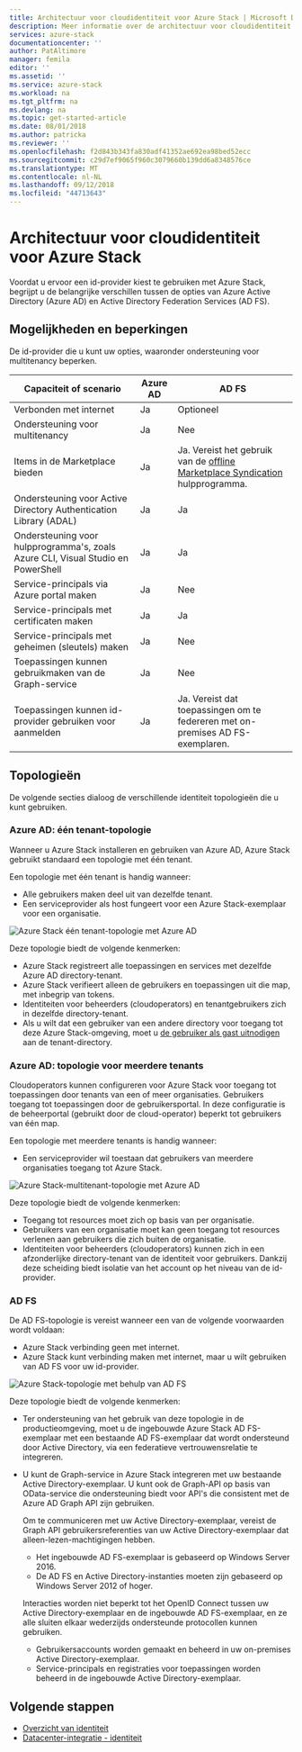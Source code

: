 ```yaml
---
title: Architectuur voor cloudidentiteit voor Azure Stack | Microsoft Docs
description: Meer informatie over de architectuur voor cloudidentiteit die kunt u met Azure Stack.
services: azure-stack
documentationcenter: ''
author: PatAltimore
manager: femila
editor: ''
ms.assetid: ''
ms.service: azure-stack
ms.workload: na
ms.tgt_pltfrm: na
ms.devlang: na
ms.topic: get-started-article
ms.date: 08/01/2018
ms.author: patricka
ms.reviewer: ''
ms.openlocfilehash: f2d843b343fa830adf41352ae692ea98bed52ecc
ms.sourcegitcommit: c29d7ef9065f960c3079660b139dd6a8348576ce
ms.translationtype: MT
ms.contentlocale: nl-NL
ms.lasthandoff: 09/12/2018
ms.locfileid: "44713643"
---
```

# <a name="identity-architecture-for-azure-stack"></a>Architectuur voor cloudidentiteit voor Azure Stack
Voordat u ervoor een id-provider kiest te gebruiken met Azure Stack, begrijpt u de belangrijke verschillen tussen de opties van Azure Active Directory (Azure AD) en Active Directory Federation Services (AD FS). 

## <a name="capabilities-and-limitations"></a>Mogelijkheden en beperkingen 
De id-provider die u kunt uw opties, waaronder ondersteuning voor multitenancy beperken. 

  

|Capaciteit of scenario        |Azure AD  |AD FS  |
|------------------------------|----------|-------|
|Verbonden met internet     |Ja       |Optioneel|
|Ondersteuning voor multitenancy     |Ja       |Nee      |
|Items in de Marketplace bieden |Ja       |Ja. Vereist het gebruik van de [offline Marketplace Syndication](azure-stack-download-azure-marketplace-item.md#disconnected-or-a-partially-connected-scenario) hulpprogramma.|
|Ondersteuning voor Active Directory Authentication Library (ADAL) |Ja |Ja|
|Ondersteuning voor hulpprogramma's, zoals Azure CLI, Visual Studio en PowerShell  |Ja |Ja|
|Service-principals via Azure portal maken     |Ja |Nee|
|Service-principals met certificaten maken      |Ja |Ja|
|Service-principals met geheimen (sleutels) maken    |Ja |Nee|
|Toepassingen kunnen gebruikmaken van de Graph-service           |Ja |Nee|
|Toepassingen kunnen id-provider gebruiken voor aanmelden |Ja |Ja. Vereist dat toepassingen om te federeren met on-premises AD FS-exemplaren. |

## <a name="topologies"></a>Topologieën
De volgende secties dialoog de verschillende identiteit topologieën die u kunt gebruiken.

### <a name="azure-ad-single-tenant-topology"></a>Azure AD: één tenant-topologie 
Wanneer u Azure Stack installeren en gebruiken van Azure AD, Azure Stack gebruikt standaard een topologie met één tenant. 

Een topologie met één tenant is handig wanneer:
- Alle gebruikers maken deel uit van dezelfde tenant.
- Een serviceprovider als host fungeert voor een Azure Stack-exemplaar voor een organisatie. 

![Azure Stack één tenant-topologie met Azure AD](media/azure-stack-identity-architecture/single-tenant.png)

Deze topologie biedt de volgende kenmerken:
- Azure Stack registreert alle toepassingen en services met dezelfde Azure AD directory-tenant. 
- Azure Stack verifieert alleen de gebruikers en toepassingen uit die map, met inbegrip van tokens. 
- Identiteiten voor beheerders (cloudoperators) en tenantgebruikers zich in dezelfde directory-tenant. 
- Als u wilt dat een gebruiker van een andere directory voor toegang tot deze Azure Stack-omgeving, moet u [de gebruiker als gast uitnodigen](azure-stack-identity-overview.md#guest-users) aan de tenant-directory. 

### <a name="azure-ad-multi-tenant-topology"></a>Azure AD: topologie voor meerdere tenants
Cloudoperators kunnen configureren voor Azure Stack voor toegang tot toepassingen door tenants van een of meer organisaties. Gebruikers toegang tot toepassingen door de gebruikersportal. In deze configuratie is de beheerportal (gebruikt door de cloud-operator) beperkt tot gebruikers van één map. 

Een topologie met meerdere tenants is handig wanneer:
- Een serviceprovider wil toestaan dat gebruikers van meerdere organisaties toegang tot Azure Stack.

![Azure Stack-multitenant-topologie met Azure AD](media/azure-stack-identity-architecture/multi-tenant.png)

Deze topologie biedt de volgende kenmerken:
- Toegang tot resources moet zich op basis van per organisatie. 
- Gebruikers van een organisatie moet kan geen toegang tot resources verlenen aan gebruikers die zich buiten de organisatie. 
- Identiteiten voor beheerders (cloudoperators) kunnen zich in een afzonderlijke directory-tenant van de identiteit voor gebruikers. Dankzij deze scheiding biedt isolatie van het account op het niveau van de id-provider. 
 
### <a name="ad-fs"></a>AD FS  
De AD FS-topologie is vereist wanneer een van de volgende voorwaarden wordt voldaan:
- Azure Stack verbinding geen met internet.
- Azure Stack kunt verbinding maken met internet, maar u wilt gebruiken van AD FS voor uw id-provider.
  
![Azure Stack-topologie met behulp van AD FS](media/azure-stack-identity-architecture/adfs.png)

Deze topologie biedt de volgende kenmerken:
- Ter ondersteuning van het gebruik van deze topologie in de productieomgeving, moet u de ingebouwde Azure Stack AD FS-exemplaar met een bestaande AD FS-exemplaar dat wordt ondersteund door Active Directory, via een federatieve vertrouwensrelatie te integreren. 
- U kunt de Graph-service in Azure Stack integreren met uw bestaande Active Directory-exemplaar. U kunt ook de Graph-API op basis van OData-service die ondersteuning biedt voor API's die consistent met de Azure AD Graph API zijn gebruiken. 

  Om te communiceren met uw Active Directory-exemplaar, vereist de Graph API gebruikersreferenties van uw Active Directory-exemplaar dat alleen-lezen-machtigingen hebben. 
  - Het ingebouwde AD FS-exemplaar is gebaseerd op Windows Server 2016. 
  - De AD FS en Active Directory-instanties moeten zijn gebaseerd op Windows Server 2012 of hoger. 
  
  Interacties worden niet beperkt tot het OpenID Connect tussen uw Active Directory-exemplaar en de ingebouwde AD FS-exemplaar, en ze alle sluiten elkaar wederzijds ondersteunde protocollen kunnen gebruiken. 
  - Gebruikersaccounts worden gemaakt en beheerd in uw on-premises Active Directory-exemplaar.
  - Service-principals en registraties voor toepassingen worden beheerd in de ingebouwde Active Directory-exemplaar.



## <a name="next-steps"></a>Volgende stappen
- [Overzicht van identiteit](azure-stack-identity-overview.md)   
- [Datacenter-integratie - identiteit](azure-stack-integrate-identity.md)
